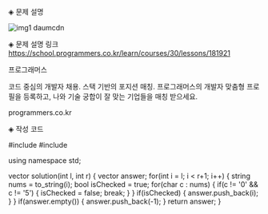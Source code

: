 ◈ 문제 설명

![img1 daumcdn](https://github.com/JunheeLee7/Programers.CP/assets/120552023/a84d0298-4617-438f-ad43-8c5294bd4c5c)


◈ 문제 설명 링크
https://school.programmers.co.kr/learn/courses/30/lessons/181921

 
프로그래머스

코드 중심의 개발자 채용. 스택 기반의 포지션 매칭. 프로그래머스의 개발자 맞춤형 프로필을 등록하고, 나와 기술 궁합이 잘 맞는 기업들을 매칭 받으세요.

programmers.co.kr
 

◈ 작성 코드
 

#include <string>
#include <vector>

using namespace std;

vector<int> solution(int l, int r) 
{
    vector<int> answer;
    for(int i = l; i < r+1; i++)
    {
        string nums = to_string(i);
        bool isChecked = true;
        for(char c : nums)
        {
            if(c != '0' && c != '5')
            {
                isChecked = false;
                break;
            }
        }
        if(isChecked)
        {
            answer.push_back(i);
        }
    }
    if(answer.empty())
    {
        answer.push_back(-1);
    }
    return answer;
}


